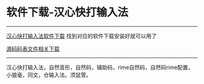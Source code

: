 # 软件下载-汉心快打输入法
---
[汉心快打输入法软件下载](https://gitee.com/hanxinma/ruanjian/releases/)
找到对应的软件下载安装好就可以用了

[源码码表文件相关下载](https://gitee.com/hanxinma/hanxin/)


---





汉心快打输入法，自然音形，自然码，辅助码，rime自然码，自然码rime配置，小狼毫，同文，仓输入法。须鼠管。